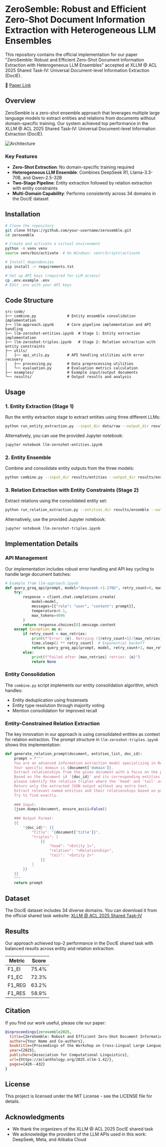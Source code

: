 # ZeroSemble: Robust and Efficient Zero-Shot Document Information Extraction with Heterogeneous LLM Ensembles

This repository contains the official implementation for our paper "ZeroSemble: Robust and Efficient Zero-Shot Document Information Extraction with Heterogeneous LLM Ensembles" accepted at XLLM @ ACL 2025 Shared Task-IV: Universal Document-level Information Extraction (DocIE).

📄 [Paper Link](https://aclanthology.org/2025.xllm-1.42/)

## Overview

ZeroSemble is a zero-shot ensemble approach that leverages multiple large language models to extract entities and relations from documents without domain-specific training. Our system achieved top performance in the XLLM @ ACL 2025 Shared Task-IV: Universal Document-level Information Extraction (DocIE).

![Architecture](../my-paper/latex/pic/xllm.jpg)

### Key Features

- **Zero-Shot Extraction**: No domain-specific training required
- **Heterogeneous LLM Ensemble**: Combines DeepSeek R1, Llama-3.3-70B, and Qwen-2.5-32B
- **Two-Stage Pipeline**: Entity extraction followed by relation extraction with entity constraints
- **Multi-Domain Capability**: Performs consistently across 34 domains in the DocIE dataset

## Installation

```bash
# Clone the repository
git clone https://github.com/your-username/zerosemble.git
cd zerosemble

# Create and activate a virtual environment
python -m venv venv
source venv/bin/activate  # On Windows: venv\Scripts\activate

# Install dependencies
pip install -r requirements.txt

# Set up API keys (required for LLM access)
cp .env.example .env
# Edit .env with your API keys
```

## Code Structure

```
src-code/
├── combine.py              # Entity ensemble consolidation implementation
├── llm-approach.ipynb      # Core pipeline implementation and API handling
├── llm-zeroshot-entities.ipynb  # Stage 1: Entity extraction implementation
├── llm-zeroshot-triples.ipynb   # Stage 2: Relation extraction with entity constraints
├── utils/
│   ├── api_utils.py        # API handling utilities with error recovery
│   ├── processing.py       # Data preprocessing utilities
│   └── evaluation.py       # Evaluation metrics calculation
├── examples/               # Example input/output documents
└── results/                # Output results and analysis
```

## Usage

### 1. Entity Extraction (Stage 1)

Run the entity extraction stage to extract entities using three different LLMs:

```bash
python run_entity_extraction.py --input_dir data/raw --output_dir results/entities
```

Alternatively, you can use the provided Jupyter notebook:

```bash
jupyter notebook llm-zeroshot-entities.ipynb
```

### 2. Entity Ensemble

Combine and consolidate entity outputs from the three models:

```bash
python combine.py --input_dir results/entities --output_dir results/ensemble
```

### 3. Relation Extraction with Entity Constraints (Stage 2)

Extract relations using the consolidated entity set:

```bash
python run_relation_extraction.py --entities_dir results/ensemble --output_dir results/final
```

Alternatively, use the provided Jupyter notebook:

```bash
jupyter notebook llm-zeroshot-triples.ipynb
```

## Implementation Details

### API Management

Our implementation includes robust error handling and API key cycling to handle large document batches:

```python
# Example from llm-approach.ipynb
def query_groq_api(prompt, model="deepseek-r1-176b", retry_count=0, max_retries=5):
    try:
        response = client.chat.completions.create(
            model=model,
            messages=[{"role": "user", "content": prompt}],
            temperature=0.1,
            max_tokens=4096
        )
        return response.choices[0].message.content
    except Exception as e:
        if retry_count < max_retries:
            print(f"Error: {e}. Retrying ({retry_count+1}/{max_retries})...")
            time.sleep(2 ** retry_count)  # Exponential backoff
            return query_groq_api(prompt, model, retry_count+1, max_retries)
        else:
            print(f"Failed after {max_retries} retries: {e}")
            return None
```

### Entity Consolidation

The `combine.py` script implements our entity consolidation algorithm, which handles:

- Entity deduplication using frozensets
- Entity type resolution through majority voting
- Mention consolidation for improved recall

### Entity-Constrained Relation Extraction

The key innovation in our approach is using consolidated entities as context for relation extraction. The prompt structure in `llm-zeroshot-triples.ipynb` shows this implementation:

```python
def generate_relation_prompt(document, entities_list, doc_id):
    prompt = f"""
    You are an advanced information extraction model specializing in Relation Extraction (RE). 
    Your specific domain is {document['domain']}.
    Extract relationships from the given document with a focus on the provided entities. 
    Based on the document id '{doc_id}' and its corresponding entities {entities_list}, 
    please identify the relation triples where the 'head' and 'tail' are among these entities.
    Return only the extracted JSON output without any extra text.
    Extract relevant named entities and their relationships based on predefined RE labels.
    Try to find exactly.
    
    ### Input:
    {json.dumps(document, ensure_ascii=False)}
    
    ### Output Format:
    {{
        "{doc_id}": {{
            "title": "{document['title']}",
            "triples": [
                {{
                    "head": "<Entity 1>",
                    "relation": "<Relationship>",
                    "tail": "<Entity 2>"
                }}
            ]
        }}
    }}
    """
    return prompt
```

## Dataset

The DocIE dataset includes 34 diverse domains. You can download it from the official shared task website:
[XLLM @ ACL 2025 Shared Task-IV](https://xllm-docie-2025.github.io/datasets/)

## Results

Our approach achieved top-2 performance in the DocIE shared task with balanced results across entity and relation extraction:

| Metric | Score |
|--------|-------|
| F1_EI  | 75.4% |
| F1_EC  | 72.3% |
| F1_REG | 63.2% |
| F1_RES | 58.9% |

## Citation

If you find our work useful, please cite our paper:

```bibtex
@inproceedings{zerosemble2025,
  title={ZeroSemble: Robust and Efficient Zero-Shot Document Information Extraction with Heterogeneous LLM Ensembles},
  author={Your Name and Co-authors},
  booktitle={Proceedings of the Workshop on Cross-Lingual Large Language Models (XLLM) @ ACL 2025},
  year={2025},
  publisher={Association for Computational Linguistics},
  url={https://aclanthology.org/2025.xllm-1.42/},
  pages={420--432}
}
```

## License

This project is licensed under the MIT License - see the LICENSE file for details.

## Acknowledgments

- We thank the organizers of the XLLM @ ACL 2025 DocIE shared task
- We acknowledge the providers of the LLM APIs used in this work: DeepSeek, Meta, and Alibaba Cloud
